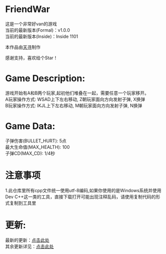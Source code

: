 <!--
 * @Author: GitTianxun163 tianxunwx@163.com
 * @Date: 2022-10-16 15:31:12
 * @LastEditors: GitTianxun163 tianxunwx@163.com
 * @LastEditTime: 2022-11-19 12:19:34
 * @FilePath: \FriendWar\README.md
 * @Description: 这是默认设置,请设置`customMade`, 打开koroFileHeader查看配置 进行设置: https://github.com/OBKoro1/koro1FileHeader/wiki/%E9%85%8D%E7%BD%AE
-->
# FriendWar
这是一个非常好van的游戏<br>
当前的最新版本(Formal)：v1.0.0<br>
当前的最新版本(Inside)：Inside 1101<br>

本作品由<a href="https://space.bilibili.com/627871340" target="blank">天寻</a>制作<br>

感谢支持，喜欢给个Star！<br>

# Game Description:
游戏开始有A和B两个玩家,起初他们堆叠在一起，需要任意一个玩家移开。<br>
A玩家操作方式: WSAD上下左右移动, Z朝玩家面向方向发射子弹, X换弹<br>
B玩家操作方式: IKJL上下左右移动, M朝玩家面向方向发射子弹, N换弹<br>

# Game Data:
子弹伤害(BULLET_HURT): 5点<br>
最大生命值(MAX_HEALTH): 100<br>
子弹CD(MAX_CD): 1/4秒<br>

# 注意事项
1.此仓库里所有cpp文件统一使用utf-8编码,如果你使用的是Windows系统并使用Dev C++这一类的工具，直接下载打开可能出现注释乱码，请使用复制代码的形式复制到工具里<br>

# 更新:
最新的更新：<a href="https://github.com/GitTianxun163/FriendWar/blob/main/UpdateLogs/Inside-1102.md" target="blank">点击此处</a><br>
其余更新详见：<a href="https://github.com/GitTianxun163/FriendWar/tree/main/UpdateLogs" target="blank">点击此处</a><br>
